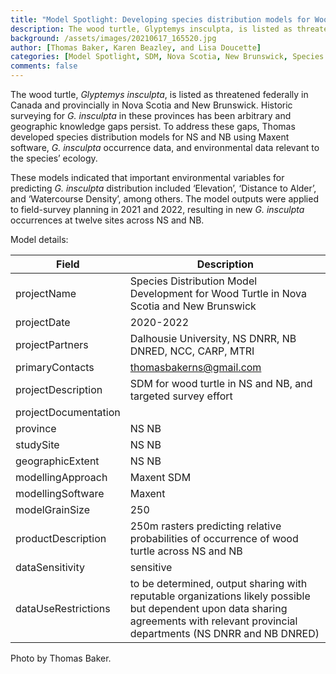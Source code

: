 ```yaml
---
title: "Model Spotlight: Developing species distribution models for Wood Turtle (Glyptemys insculpta) in Atlantic Canada"
description: The wood turtle, Glyptemys insculpta, is listed as threatened federally in Canada and provincially in Nova Scotia and New Brunswick
background: /assets/images/20210617_165520.jpg
author: [Thomas Baker, Karen Beazley, and Lisa Doucette]
categories: [Model Spotlight, SDM, Nova Scotia, New Brunswick, Species at Risk, Wood Turtle, Glyptemys insculpta]
comments: false
---
```


The wood turtle, *Glyptemys insculpta*, is listed as threatened federally in Canada and provincially in Nova Scotia and New Brunswick. Historic surveying for *G. insculpta* in these provinces has been arbitrary and geographic knowledge gaps persist. To address these gaps, Thomas developed species distribution models for NS and NB using Maxent software, *G. insculpta* occurrence data, and environmental data relevant to the species’ ecology. 

These models indicated that important environmental variables for predicting *G. insculpta* distribution included ‘Elevation’, ‘Distance to Alder’, and ‘Watercourse Density’, among others. The model outputs were applied to field-survey planning in 2021 and 2022, resulting in new *G. insculpta* occurrences at twelve sites across NS and NB. 


Model details:

| Field                     | Description                                                                                         |
| ------------------------- | --------------------------------------------------------------------------------------------------- |
|        projectName   |        Species Distribution Model Development for Wood Turtle in Nova Scotia and New   Brunswick                                                                                                    |
| projectDate          | 2020-2022                                                                                                                                                                                           |
| projectPartners      | Dalhousie   University, NS DNRR, NB DNRED, NCC, CARP, MTRI                                                                                                                                          |
| primaryContacts      | thomasbakerns@gmail.com                                                                                                                                                                             |
| projectDescription   | SDM   for wood turtle in NS and NB, and targeted survey effort                                                                                                                                      |
| projectDocumentation |                                                                                                                                                                                                     |
| province             | NS NB                                                                                                                                                                                               |
| studySite            | NS NB                                                                                                                                                                                               |
| geographicExtent     | NS NB                                                                                                                                                                                               |
| modellingApproach    | Maxent   SDM                                                                                                                                                                                        |
| modellingSoftware    | Maxent                                                                                                                                                                                              |
| modelGrainSize       | 250                                                                                                                                                                                                 |
| productDescription   | 250m   rasters predicting relative probabilities of occurrence of wood turtle across   NS and NB                                                                                                    |
| dataSensitivity      | sensitive                                                                                                                                                                                           |
| dataUseRestrictions  |         to be determined, output sharing with reputable   organizations likely possible but dependent upon data sharing agreements with   relevant provincial departments (NS DNRR and NB DNRED)    |

Photo by Thomas Baker.
  